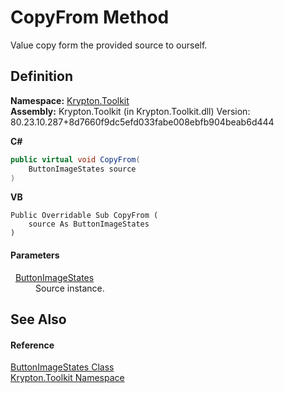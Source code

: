 # CopyFrom Method


Value copy form the provided source to ourself.



## Definition
**Namespace:** <a href="79d2eac2-21f4-54ff-7552-b20c33c30600.md">Krypton.Toolkit</a>  
**Assembly:** Krypton.Toolkit (in Krypton.Toolkit.dll) Version: 80.23.10.287+8d7660f9dc5efd033fabe008ebfb904beab6d444

**C#**
``` C#
public virtual void CopyFrom(
	ButtonImageStates source
)
```
**VB**
``` VB
Public Overridable Sub CopyFrom ( 
	source As ButtonImageStates
)
```



#### Parameters
<dl><dt>  <a href="967610a5-017d-c40c-44ee-37ded8ed5046.md">ButtonImageStates</a></dt><dd>Source instance.</dd></dl>

## See Also


#### Reference
<a href="967610a5-017d-c40c-44ee-37ded8ed5046.md">ButtonImageStates Class</a>  
<a href="79d2eac2-21f4-54ff-7552-b20c33c30600.md">Krypton.Toolkit Namespace</a>  
